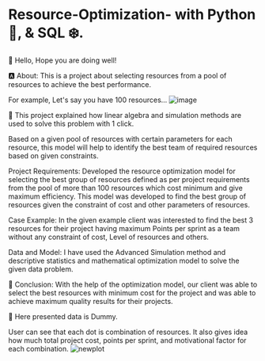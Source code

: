 # Resource-Optimization- with Python 🐍, & SQL ❄️.

:wave: Hello, Hope you are doing well!

🅰️ About:
This is a project about selecting resources from a pool of resources to achieve the best performance.

For example, Let's say you have 100 resources...
![image](https://user-images.githubusercontent.com/50954720/211860598-b9c2be72-9199-47ce-a25b-a2647325ffca.png)

:key: This project explained how linear algebra and simulation methods are used to solve this problem with 1 click.

Based on a given pool of resources with certain parameters for each resource, this model will help to identify the best team of required resources based on given constraints.
 
Project Requirements: Developed the resource optimization model for selecting the best group of resources defined as per project requirements from the pool of more than 100 resources which cost minimum and give maximum efficiency. This model was developed to find the best group of resources given the constraint of cost and other parameters of resources.
 
Case Example: In the given example client was interested to find the best 3 resources for their project having maximum Points per sprint as a team without any constraint of cost, Level of resources and others.

Data and Model: I have used the Advanced Simulation method and descriptive statistics and mathematical optimization model to solve the given data problem.

:microphone: Conclusion:
With the help of the optimization model, our client was able to select the best resources with minimum cost for the project and was able to achieve maximum quality results for their projects.

:loudspeaker: Here presented data is Dummy.

User can see that each dot is combination of resources. It also gives idea how much total project cost, points per sprint, and motivational factor for each combination. 
![newplot](https://user-images.githubusercontent.com/50954720/173638243-a9e1b664-1824-48c7-819d-e8a5f3dfdad0.png)
